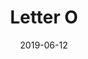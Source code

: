 ---
title: Letter O
date: '2019-06-12'
thumb_image: images/mar-4yo/4yo-mar-o-letters.jpg
thumb_image_alt: Letter O
image: images/mar-4yo/4yo-mar-o-letters.jpg
image_alt: Letter O
template: project 
---	